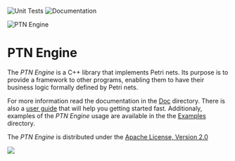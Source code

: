 ![Unit Tests](https://github.com/vldtecno/PTN-Engine/actions/workflows/cmake.yml/badge.svg?branch=master)
![Documentation](https://github.com/vldtecno/PTN-Engine/actions/workflows/static.yml/badge.svg?branch=master)


![PTN Engine](<Doc/Logo/PTN%20Engine%20Logo.svg> "PTN Engine")

# PTN Engine 
The *PTN Engine* is a C++ library that implements Petri nets.
Its purpose is to provide a framework to other programs, enabling them
to have their business logic formally defined by Petri nets.

For more information read the documentation in the [Doc](Doc) directory. There is also 
a [user guide](Doc/User%20Guide/UserGuide.md) that will help you getting started fast. Additionaly, examples of
the *PTN Engine* usage are available in the the [Examples](Examples) directory.

The *PTN Engine* is distributed under the [Apache License, Version 2.0](
http://www.apache.org/licenses/LICENSE-2.0) 

<a href="https://www.buymeacoffee.com/vldtecno"><img src="https://img.buymeacoffee.com/button-api/?text=Buy me a coffee&emoji=&slug=vldtecno&button_colour=FFDD00&font_colour=000000&font_family=Inter&outline_colour=000000&coffee_colour=ffffff" /></a>
